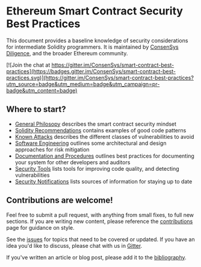 # Ethereum Smart Contract Security Best Practices

This document provides a baseline knowledge of security considerations for intermediate Solidity programmers. It is maintained by [ConsenSys Diligence](https://media.consensys.net/introducing-consensys-diligence-cf38f83948c), and the broader Ethereum community.

[![Join the chat at https://gitter.im/ConsenSys/smart-contract-best-practices](https://badges.gitter.im/ConsenSys/smart-contract-best-practices.svg)](https://gitter.im/ConsenSys/smart-contract-best-practices?utm_source=badge&utm_medium=badge&utm_campaign=pr-badge&utm_content=badge)

## Where to start?

* [General Philosopy](./general_philosophy) describes the smart contract security mindset
* [Solidity Recommendations](./recommendations) contains examples of good code patterns
* [Known Attacks](./known_attacks) describes the different classes of vulnerabilities to avoid
* [Software Engineering](./software_engineering) outlines some architectural and design approaches for risk mitigation
* [Documentation and Procedures](./documentation) outlines best practices for documenting your system for other developers and auditors 
* [Security Tools](./security_tools) lists tools for improving code quality, and detecting vulnerabilities
* [Security Notifications](./security_notifications) lists sources of information for staying up to date

## Contributions are welcome!

Feel free to submit a pull request, with anything from small fixes, to full new sections. If you are writing new content, please reference the [contributions](./about/contributions) page for guidance on style. 

See the [issues](https://github.com/ConsenSys/smart-contract-best-practices/issues) for topics that need to be covered or updated. If you have an idea you'd like to discuss, please chat with us in [Gitter](https://gitter.im/ConsenSys/smart-contract-best-practices).

If you've written an article or blog post, please add it to the [bibliography](./bibliography).  